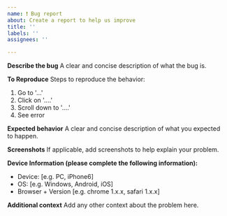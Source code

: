 ```yaml
---
name: ❗️ Bug report
about: Create a report to help us improve
title: ''
labels: ''
assignees: ''

---
```


**Describe the bug**
A clear and concise description of what the bug is.

**To Reproduce**
Steps to reproduce the behavior:
1. Go to '...'
2. Click on '....'
3. Scroll down to '....'
4. See error

**Expected behavior**
A clear and concise description of what you expected to happen.

**Screenshots**
If applicable, add screenshots to help explain your problem.

**Device Information (please complete the following information):**
 - Device: [e.g. PC, iPhone6]
 - OS: [e.g. Windows, Android, iOS]
 - Browser + Version [e.g. chrome 1.x.x, safari 1.x.x]

**Additional context**
Add any other context about the problem here.
